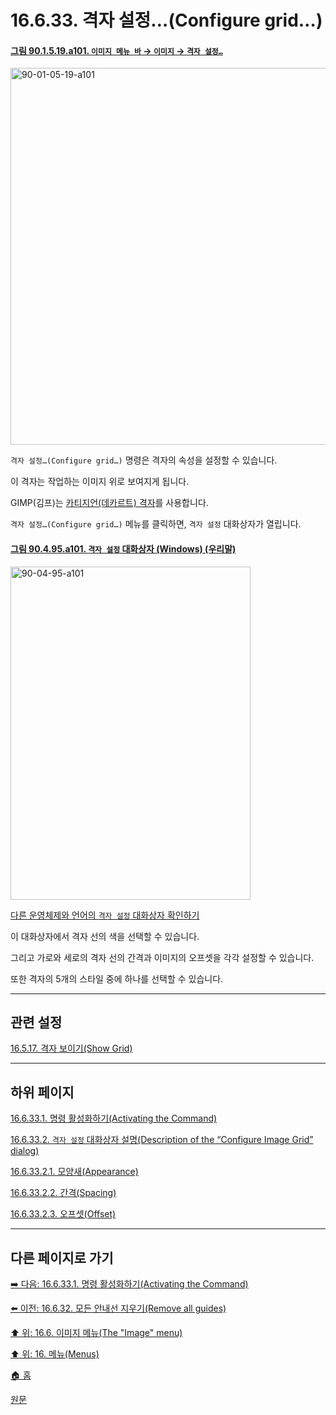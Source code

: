 # 16.6.33. 격자 설정…(Configure grid…)

<a id="90-01-05-19-a101"></a>

#### [그림 90.1.5.19.a101. `이미지 메뉴 바` → `이미지` → `격자 설정…`](./90-01-05-19-configure_grid.md#90-01-05-19-a101)
<img width="977" height="603" alt="90-01-05-19-a101" src="https://github.com/user-attachments/assets/c7553d2a-e54d-4d9d-a6fb-d3aa51574f38" />

`격자 설정…(Configure grid…)` 명령은 격자의 속성을 설정할 수 있습니다.

이 격자는 작업하는 이미지 위로 보여지게 됩니다.

GIMP(김프)는 [카티지언(데카르트) 격자](https://ko.wikipedia.org/wiki/%EB%8D%B0%EC%B9%B4%EB%A5%B4%ED%8A%B8_%EC%A2%8C%ED%91%9C%EA%B3%84)를 사용합니다.

`격자 설정…(Configure grid…)` 메뉴를 클릭하면, `격자 설정` 대화상자가 열립니다.

<a id="90-04-95-a101"></a>

#### [그림 90.4.95.a101. `격자 설정` 대화상자 (Windows) (우리말)](./90-04-0095-configure_grid.md#90-04-95-a101)
<img width="384" height="533" alt="90-04-95-a101" src="https://github.com/wonder13662/gimp/assets/15767104/e764ecdc-495a-452d-b171-1cec974d01b1" />

[다른 운영체제와 언어의 `격자 설정` 대화상자 확인하기](./90-04-0095-configure_grid.md#90-04-95-a102)

이 대화상자에서 격자 선의 색을 선택할 수 있습니다.

그리고 가로와 세로의 격자 선의 간격과 이미지의 오프셋을 각각 설정할 수 있습니다.

또한 격자의 5개의 스타일 중에 하나를 선택할 수 있습니다.

***

## 관련 설정

[16.5.17. 격자 보이기(Show Grid)](./16-05-17-show-grid.md)

***

## 하위 페이지

[16.6.33.1. 명령 활성화하기(Activating the Command)](./16-06-33-01-activating_the_command.md)

[16.6.33.2. `격자 설정` 대화상자 설명(Description of the “Configure Image Grid” dialog)](./16-06-33-02-00-description_of_the_configure_image_grid_dialog.md)

[16.6.33.2.1. 모양새(Appearance)](./16-06-33-02-01-appearance.md)

[16.6.33.2.2. 간격(Spacing)](./16-06-33-02-02-spacing.md)

[16.6.33.2.3. 오프셋(Offset)](./16-06-33-02-03-offset.md)

***

## 다른 페이지로 가기

[➡️ 다음: 16.6.33.1. 명령 활성화하기(Activating the Command)](./16-06-33-01-activating_the_command.md)

[⬅️ 이전: 16.6.32. 모든 안내선 지우기(Remove all guides)](./16-06-32-remove-all-guides.md)

[⬆️ 위: 16.6. 이미지 메뉴(The "Image" menu)](./16-06-00-the-image-menu.md)

[⬆️ 위: 16. 메뉴(Menus)](./16-00-menus.md)

[🏠 홈](./00-home.md)

[원문](https://docs.gimp.org/2.10/ko/gimp-image-configure-grid.html)